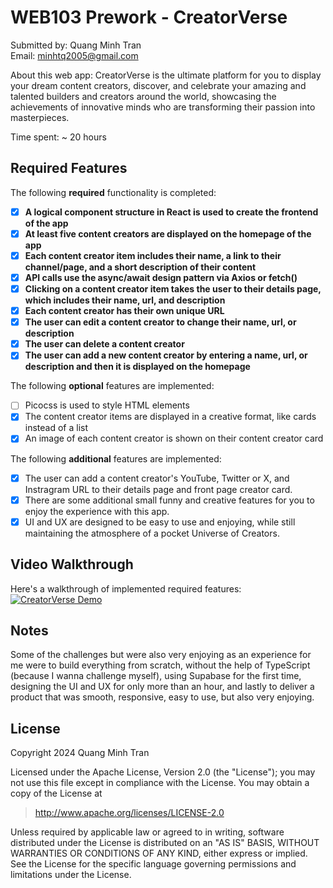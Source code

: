 # WEB103 Prework - CreatorVerse

Submitted by: Quang Minh Tran \
Email: minhtq2005@gmail.com

About this web app: CreatorVerse is the ultimate platform for you to display your dream content creators, discover, and celebrate your amazing and talented builders and creators around the world, showcasing the achievements of innovative minds who are transforming their passion into masterpieces.

Time spent: ~ 20 hours

## Required Features

The following **required** functionality is completed:

- [x] **A logical component structure in React is used to create the frontend of the app**
- [x] **At least five content creators are displayed on the homepage of the app**
- [x] **Each content creator item includes their name, a link to their channel/page, and a short description of their content**
- [x] **API calls use the async/await design pattern via Axios or fetch()**
- [x] **Clicking on a content creator item takes the user to their details page, which includes their name, url, and description**
- [x] **Each content creator has their own unique URL**
- [x] **The user can edit a content creator to change their name, url, or description**
- [x] **The user can delete a content creator**
- [x] **The user can add a new content creator by entering a name, url, or description and then it is displayed on the homepage**

The following **optional** features are implemented:

- [ ] Picocss is used to style HTML elements
- [x] The content creator items are displayed in a creative format, like cards instead of a list
- [x] An image of each content creator is shown on their content creator card

The following **additional** features are implemented:

- [x] The user can add a content creator's YouTube, Twitter or X, and Instragram URL to their details page and front page creator card.
- [x] There are some additional small funny and creative features for you to enjoy the experience with this app.
- [x] UI and UX are designed to be easy to use and enjoying, while still maintaining the atmosphere of a pocket Universe of Creators.

## Video Walkthrough

Here's a walkthrough of implemented required features:
[![CreatorVerse Demo](https://img.youtube.com/vi/b8ryiUhCm1c/maxresdefault.jpg)](https://www.youtube.com/watch?v=b8ryiUhCm1c)

## Notes

Some of the challenges but were also very enjoying as an experience for me were to build everything from scratch, without the help of TypeScript (because I wanna challenge myself), using Supabase for the first time, designing the UI and UX for only more than an hour, and lastly to deliver a product that was smooth, responsive, easy to use, but also very enjoying.

## License

Copyright 2024 Quang Minh Tran

Licensed under the Apache License, Version 2.0 (the "License"); you may not use this file except in compliance with the License. You may obtain a copy of the License at

> http://www.apache.org/licenses/LICENSE-2.0

Unless required by applicable law or agreed to in writing, software distributed under the License is distributed on an "AS IS" BASIS, WITHOUT WARRANTIES OR CONDITIONS OF ANY KIND, either express or implied. See the License for the specific language governing permissions and limitations under the License.
